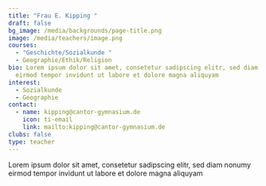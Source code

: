 ```yaml
---
title: "Frau E. Kipping "
draft: false
bg_image: /media/backgrounds/page-title.png
image: /media/teachers/image.png
courses:
  - "Geschichte/Sozialkunde "
  - Geographie/Ethik/Religion
bio: Lorem ipsum dolor sit amet, consetetur sadipscing elitr, sed diam nonumy
  eirmod tempor invidunt ut labore et dolore magna aliquyam
interest:
  - Sozialkunde
  - Geographie
contact:
  - name: kipping@cantor-gymnasium.de
    icon: ti-email
    link: mailto:kipping@cantor-gymnasium.de
clubs: false
type: teacher
---
```

Lorem ipsum dolor sit amet, consetetur sadipscing elitr, sed diam nonumy eirmod tempor invidunt ut labore et dolore magna aliquyam